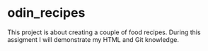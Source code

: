 # odin_recipes
This project is about creating a couple of food recipes.
During this assigment I will demonstrate my HTML and Git knowledge.